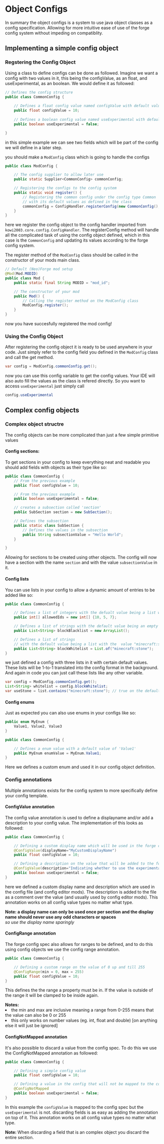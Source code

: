 # Object Configs

In summary the object configs is a system to use java object classes as a config specification. Allowing for more intuitive ease of use of the forge config system without impeding on compatiblity.

## Implementing a simple config object

### Regstering the Config Object
Using a class to define configs can be done as followed.
Imagine we want a config with two values in it, this being the configValue, as an float, and useExperimental, as an boolean. We would define it as followed:
```java
// Defines the config structure
public class CommonConfig {
    
    // Defines a float config value named configValue with default value of 10
    public float configValue = 10;
    
    // Defines a boolean config value named useExperimental with default value of false
    public boolean useExperimental = false; 

}
```
in this simple example we can see two fields which will be part of the config we will define in a later step.

you should make a ``ModConfig`` class which is going to handle the configs
```java
public class ModConfig {

    // The config supplier to allow later use
    public static Supplier<CommonConfig> commonConfig;

    // Registering the configs to the config system
    public static void register() {
        // Registering the common config under the config type Common 
        // with its default values as defined in the class
        commonConfig = ConfigHandler.registerConfig(new CommonConfig(), Type.COMMON);
    }
}
```
here we register the config object to the config handler imported from ``kowi2003.core.config.ConfigHandler``. The registerConfig method will handle all the complicated task of using the config object defined, which in this case is the ``CommonConfig`` and updating its values according to the forge config system.

The register method of the ``ModConfig`` class should be called in the constructor of your mods main class.
```java
// Default (Neo)Forge mod setup
@Mod(Mod.MODID)
public class Mod {
    public static final String MODID = "mod_id";

    // The constructor of your mod
    public Mod() {
        // Calling the register method on the ModConfig class
        ModConfig.register();
    }
}
```
now you have succesfully registered the mod config!

### Using the Config Object
After registering the config object it is ready to be used anywhere in your code. Just simply refer to the config field you defined in the ``ModConfig`` class and call the get method.
```java
var config = ModConfig.commonConfig.get();
```
now you can use this config variable to get the config values. Your IDE will also auto fill the values as the class is refered directly. So you want to access ``useExperimental`` just simply call
```java
config.useExperimental
```

## Complex config objects
### Complex object structre
The config objects can be more complicated than just a few simple primitive values
#### Config sections:
To get sections in your config to keep everything neat and readable you should add fields with objects as their type like so:
```java
public class CommonConfig {
    // From the previous example
    public float configValue = 10;

    // From the previous example
    public boolean useExperimental = false; 

    // creates a subsection called 'section'
    public SubSection section = new SubSection();

    // Defines the subsection
    public static class SubSection {
        // Defines the values in the subsection
        public String subsectionValue = "Hello World";
    } 

}
```
Allowing for sections to be created using other objects. The config will now have a section with the name ``section`` and with the value ``subsectionValue`` in it. 

#### Config lists
You can use lists in your config to allow a dynamic amount of entries to be added like so:
```java
public class CommonConfig {

    // Defines a list of integers with the defualt value being a list with 10, 5 and 7
    public int[] allowedIds = new int[] {10, 5, 7};

    // Defines a list of strings with the default value being an empty list
    public List<String> blockBlacklist = new ArrayList();

    // Defines a list of strings 
    // with the default value being a list with the  value "minecraft:stone" in it
    public List<String> blockWhitelist = List.of("minecraft:stone");
}
```
we just defined a config with three lists in it with certain default values. These lists will be 1-to-1 translated into the config format in the background. 
And again in code you can just call these lists like any other variable.
```java
var config = ModConfig.commonConfig.get();
List<String> whitelist = config.blockWhitelist;
var useStone = list.contains("minecraft:stone"); // true on the default value
```

#### Config enums
Just as expected you can also use enums in your configs like so:
```java
public enum MyEnum {
    Value1, Value2, Value3
}

public class CommonConfig {

    // Defines a enum value with a default value of 'Value1'
    public MyEnum enumValue = MyEnum.Value1;
}
```
Here we defines a custom enum and used it in our config object definition.

### Config annotations
Multiple annotations exists for the config system to more specifically define your config template. 
#### ConfigValue annotation
The config value annotation is used to define a displayname and/or add a description to your config value. The implementation of this looks as followed:
```java
public class CommonConfig {

    // Defining a custom display name which will be used in the forge config spec
    @ConfigValue(displayName="MyCustomDisplayName")
    public float configValue = 10;

    // Defining a description on the value that will be added to the forge config spec
    @ConfigValue(description="Indicating whether to use the experimental features of the mod or not [default:false]")
    public boolean useExperimental = false; 
}
``` 
here we defined a custom display name and description which are used in the config file (and config editor mods). 
The description is added to the file as a comment over the value (and usually used by config editor mods). 
This annotation works on all config value types no matter what type.

<b>Note: a display name can only be used once per section and the display name should never use any odd characters or spaces</b><br>
<i>so use the display name sparingly</i> 

#### ConfigRange annotation
The forge config spec also allows for ranges to be defined, and to do this using config objects we use the config range annotation.
```java
public class CommonConfig {

    // Defining a custom range on the value of 0 up and till 255
    @ConfigRange(min = 0, max = 255)
    public float configValue = 10;
}
```
This defines the the range a property must be in. If the value is outside of the range it will be clamped to be inside again.

<div>
<b>Notes:</b>
<li> the min and max are inclusive meaning a range from 0-255 means that the value can also be 0 or 255
<li> this only works on number values (eg. int, float and double) [on anything else it will just be ignored]
</div>

#### ConfigNotMapped annotation
It's also possible to discard a value from the config spec. To do this we use the ConfigNotMapped annotation as followed:
```java
public class CommonConfig {

    // Defining a simple config value
    public float configValue = 10;

    // Defining a value in the config that will not be mapped to the config spec
    @ConfigNotMapped
    public boolean useExperimental = false; 
}
```
In this example the ``configValue`` is mapped to the config spec but the ``useExperimental`` is not. 
discarding fields is as easy as adding the annotation on top of it.
This annotation works on all config value types no matter what type.

<b>Note: </b>When discarding a field that is an complex object you discard the entire section.
